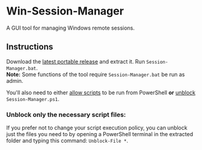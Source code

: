 # Win-Session-Manager
 A GUI tool for managing Windows remote sessions.


## Instructions
 Download the [latest portable release](https://github.com/DiadNetworks/Win-Session-Manager/releases/latest/Session-Manager.zip) and extract it. Run `Session-Manager.bat`.  
 **Note:** Some functions of the tool require `Session-Manager.bat` be run as admin.  
   
 You'll also need to either [allow scripts](https://learn.microsoft.com/en-us/powershell/module/microsoft.powershell.security/set-executionpolicy?view=powershell-7.4) to be run from PowerShell **or** [unblock](https://github.com/DiadNetworks/Win-Session-Manager?tab=readme-ov-file#unblock-only-the-necessary-script-files) `Session-Manager.ps1`.  

### Unblock only the necessary script files:
 If you prefer not to change your script execution policy, you can unblock just the files you need to by opening a PowerShell terminal in the extracted folder and typing this command: `Unblock-File *`.
